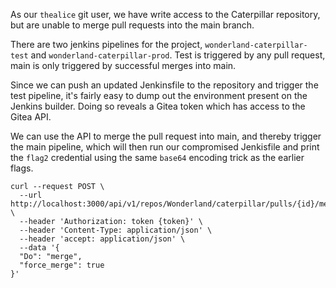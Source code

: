 As our `thealice` git user, we have write access to the Caterpillar repository, but are unable to merge pull requests into the main branch.

There are two jenkins pipelines for the project, `wonderland-caterpillar-test` and `wonderland-caterpillar-prod`. Test is triggered by any pull request, main is only triggered by successful merges into main.

Since we can push an updated Jenkinsfile to the repository and trigger the test pipeline, it's fairly easy to dump out the environment present on the Jenkins builder. Doing so reveals a Gitea token which has access to the Gitea API.

We can use the API to merge the pull request into main, and thereby trigger the main pipeline, which will then run our compromised Jenkisfile and print the `flag2` credential using the same `base64` encoding trick as the earlier flags.

```
curl --request POST \
  --url http://localhost:3000/api/v1/repos/Wonderland/caterpillar/pulls/{id}/merge \
  --header 'Authorization: token {token}' \
  --header 'Content-Type: application/json' \
  --header 'accept: application/json' \
  --data '{
  "Do": "merge",
  "force_merge": true
}'
```


